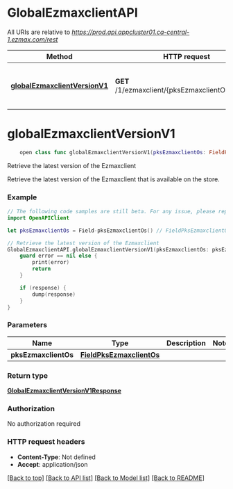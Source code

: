 # GlobalEzmaxclientAPI

All URIs are relative to *https://prod.api.appcluster01.ca-central-1.ezmax.com/rest*

Method | HTTP request | Description
------------- | ------------- | -------------
[**globalEzmaxclientVersionV1**](GlobalEzmaxclientAPI.md#globalezmaxclientversionv1) | **GET** /1/ezmaxclient/{pksEzmaxclientOs}/version | Retrieve the latest version of the Ezmaxclient


# **globalEzmaxclientVersionV1**
```swift
    open class func globalEzmaxclientVersionV1(pksEzmaxclientOs: FieldPksEzmaxclientOs, completion: @escaping (_ data: GlobalEzmaxclientVersionV1Response?, _ error: Error?) -> Void)
```

Retrieve the latest version of the Ezmaxclient

Retrieve the latest version of the Ezmaxclient that is available on the store.

### Example
```swift
// The following code samples are still beta. For any issue, please report via http://github.com/OpenAPITools/openapi-generator/issues/new
import OpenAPIClient

let pksEzmaxclientOs = Field-pksEzmaxclientOs() // FieldPksEzmaxclientOs | 

// Retrieve the latest version of the Ezmaxclient
GlobalEzmaxclientAPI.globalEzmaxclientVersionV1(pksEzmaxclientOs: pksEzmaxclientOs) { (response, error) in
    guard error == nil else {
        print(error)
        return
    }

    if (response) {
        dump(response)
    }
}
```

### Parameters

Name | Type | Description  | Notes
------------- | ------------- | ------------- | -------------
 **pksEzmaxclientOs** | [**FieldPksEzmaxclientOs**](.md) |  | 

### Return type

[**GlobalEzmaxclientVersionV1Response**](GlobalEzmaxclientVersionV1Response.md)

### Authorization

No authorization required

### HTTP request headers

 - **Content-Type**: Not defined
 - **Accept**: application/json

[[Back to top]](#) [[Back to API list]](../README.md#documentation-for-api-endpoints) [[Back to Model list]](../README.md#documentation-for-models) [[Back to README]](../README.md)

